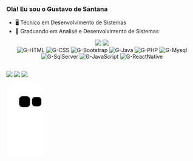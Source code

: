 ### Olá! Eu sou o Gustavo de Santana

- 🖥️ Técnico em Desenvolvimento de Sistemas
- 🌱 Graduando em Analisé e Desenvolvimento de Sistemas



<div align="center">
  <img height="150em" src="https://github-readme-stats.vercel.app/api?username=gustavodesantana&show_icons=true&theme=dark&include_all_commits=true&count_private=true"/>
  <img height="100em" src="https://github-readme-stats.vercel.app/api/top-langs/?username=gustavodesantana&layout=compact&langs_count=7&theme=dark"/>
</div>
<div align=center>
<img alt="G-HTML" src="https://img.shields.io/badge/html5-%23E34F26.svg?style=for-the-badge&logo=html5&logoColor=white">
<img alt="G-CSS" src="https://img.shields.io/badge/css3-%231572B6.svg?style=for-the-badge&logo=css3&logoColor=white">
<img alt="G-Bootstrap" src="https://img.shields.io/badge/Bootstrap-563D7C?style=for-the-badge&logo=bootstrap&logoColor=white">
<img alt="G-Java" src="https://img.shields.io/badge/Java-ED8B00?style=for-the-badge&logo=java&logoColor=white">
<img alt="G-PHP" src="https://img.shields.io/badge/php-%23777BB4.svg?style=for-the-badge&logo=php&logoColor=white">
<img alt="G-Mysql" src="https://img.shields.io/badge/MySQL-00000F?style=for-the-badge&logo=mysql&logoColor=white">
<img alt="G-SqlServer" src="https://img.shields.io/badge/Microsoft_SQL_Server-CC2927?style=for-the-badge&logo=microsoft-sql-server&logoColor=white">
<img alt="G-JavaScript" src="https://img.shields.io/badge/JavaScript-323330?style=for-the-badge&logo=javascript&logoColor=F7DF1E">
<img alt="G-ReactNative" src="https://img.shields.io/badge/React_Native-20232A?style=for-the-badge&logo=react&logoColor=61DAFB">
</div>

  ##

<div> 
  <a href="https://instagram.com/santa.nuvem" target="_blank"><img src="https://img.shields.io/badge/-Instagram-%23E4405F?style=for-the-badge&logo=instagram&logoColor=white" target="_blank"></a>
  <a href = "mailto:santana.dev@hotmail.com"><img src="https://img.shields.io/badge/-Gmail-%23333?style=for-the-badge&logo=gmail&logoColor=white" target="_blank"></a>
  <a href=https://www.linkedin.com/in/gustavo-de-santana-lima-319661216 target="_blank"><img src="https://img.shields.io/badge/-LinkedIn-%230077B5?style=for-the-badge&logo=linkedin&logoColor=white" target="_blank"></a> 

  ![Snake animation](https://github.com/gustavodesantana/gustavodesantana/blob/output/github-contribution-grid-snake.svg)

</div> 
